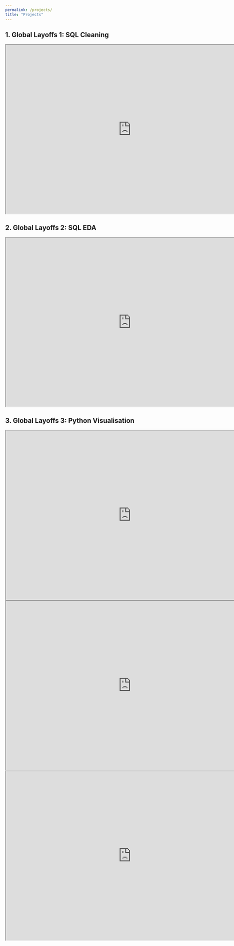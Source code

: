 ```yaml
---
permalink: /projects/
title: "Projects"
---
```


## 1. Global Layoffs 1: SQL Cleaning  
<iframe src="https://drive.google.com/file/d/1J_6bMXdwvX4F5DUIPNMFE8QLg14H8OZ2/preview" width="800" height="540" allow="autoplay"></iframe>  

## 2. Global Layoffs 2: SQL EDA  
<iframe src="https://drive.google.com/file/d/1-_EOt8C0qfodntrBniNRrNFVC50MiuU1/preview" width="800" height="540" allow="autoplay"></iframe>

## 3. Global Layoffs 3: Python Visualisation
<iframe src="https://mqmohring.github.io/portfolio/plots/LAYOFFS.py GRAPHS.pdf" width="800" height="540"></iframe>
<iframe src="https://mqmohring.github.io/portfolio/plots/layoffs_by_country.html" width="800" height="540"></iframe>
<iframe src="https://mqmohring.github.io/portfolio/plots/layoffs_by_company_size.html" width="800" height="540"></iframe>



